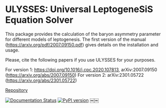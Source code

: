 # ULYSSES: Universal LeptogeneSiS Equation Solver

This package provides the calculation of the baryon asymmetry parameter for different
models of leptogenesis. The first version of the manual (https://arxiv.org/pdf/2007.09150.pdf) gives details on the installation and usage.

Please, cite the following papers if you use ULYSSES for your purposes. 

For version 1:  https://doi.org/10.1016/j.cpc.2020.107813, arXiv:2007.09150 (https://arxiv.org/abs/2007.09150)
For version 2:  arXiv:2301.05722 (https://arxiv.org/abs/2301.05722)

[Repository](https://github.com/iamholger/ulysses)

[![Documentation Status](https://readthedocs.org/projects/ulysses-universal-leptogenesis-equation-solver/badge/?version=latest)](https://ulysses-universal-leptogenesis-equation-solver.readthedocs.io/en/latest/)
[![PyPI version](https://badge.fury.io/py/ulysses.svg)](https://badge.fury.io/py/ulysses)
￼￼
